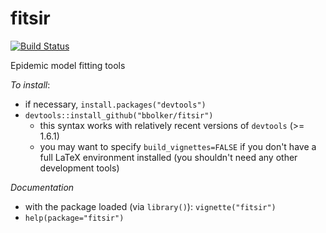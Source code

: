 fitsir
======

[![Build Status](https://travis-ci.org/bbolker/fitsir.svg?branch=master)](https://travis-ci.org/bbolker/fitsir)

Epidemic model fitting tools

*To install*:
* if necessary, `install.packages("devtools")`
* `devtools::install_github("bbolker/fitsir")` 
    * this syntax works with relatively recent versions of `devtools` (>= 1.6.1)
	* you may want to specify `build_vignettes=FALSE` if you don't have a full LaTeX environment installed (you shouldn't need any other development tools)

*Documentation*
* with the package loaded (via `library()`): `vignette("fitsir")`
* `help(package="fitsir")`

